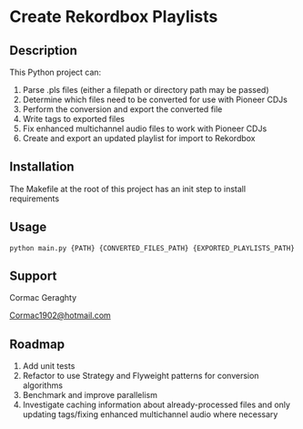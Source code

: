 # Create Rekordbox Playlists

## Description

This Python project can:
1. Parse .pls files (either a filepath or directory path may be passed)
1. Determine which files need to be converted for use with Pioneer CDJs
1. Perform the conversion and export the converted file
1. Write tags to exported files
1. Fix enhanced multichannel audio files to work with Pioneer CDJs
1. Create and export an updated playlist for import to Rekordbox

## Installation

The Makefile at the root of this project has an init step to install requirements

## Usage

`python main.py {PATH} {CONVERTED_FILES_PATH} {EXPORTED_PLAYLISTS_PATH}`

## Support

Cormac Geraghty

[Cormac1902@hotmail.com](mailto:Cormac1902@hotmail.com)

## Roadmap

1. Add unit tests
1. Refactor to use Strategy and Flyweight patterns for conversion algorithms
1. Benchmark and improve parallelism
1. Investigate caching information about already-processed files and only updating tags/fixing enhanced multichannel audio where necessary

